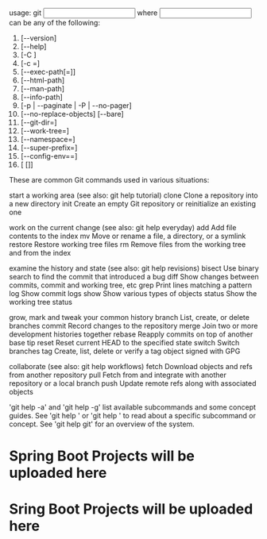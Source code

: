 usage: git <input>
where <input> can be any of the following:
1. [--version] 
2. [--help] 
3. [-C <path>] 
4. [-c <name>=<value>]
5. [--exec-path[=<path>]] 
6. [--html-path]
7. [--man-path]
8. [--info-path]
9. [-p | --paginate | -P | --no-pager]
10. [--no-replace-objects] [--bare]
11. [--git-dir=<path>]
12. [--work-tree=<path>]
13. [--namespace=<name>]
14. [--super-prefix=<path>]
15. [--config-env=<name>=<envvar>]
16. [<command> [<args>]]

These are common Git commands used in various situations:

start a working area (see also: git help tutorial)
   clone     Clone a repository into a new directory
   init      Create an empty Git repository or reinitialize an existing one

work on the current change (see also: git help everyday)
   add       Add file contents to the index
   mv        Move or rename a file, a directory, or a symlink
   restore   Restore working tree files
   rm        Remove files from the working tree and from the index

examine the history and state (see also: git help revisions)
   bisect    Use binary search to find the commit that introduced a bug
   diff      Show changes between commits, commit and working tree, etc
   grep      Print lines matching a pattern
   log       Show commit logs
   show      Show various types of objects
   status    Show the working tree status

grow, mark and tweak your common history
   branch    List, create, or delete branches
   commit    Record changes to the repository
   merge     Join two or more development histories together
   rebase    Reapply commits on top of another base tip
   reset     Reset current HEAD to the specified state
   switch    Switch branches
   tag       Create, list, delete or verify a tag object signed with GPG

collaborate (see also: git help workflows)
   fetch     Download objects and refs from another repository
   pull      Fetch from and integrate with another repository or a local branch
   push      Update remote refs along with associated objects

'git help -a' and 'git help -g' list available subcommands and some
concept guides. See 'git help <command>' or 'git help <concept>'
to read about a specific subcommand or concept.
See 'git help git' for an overview of the system.
# Spring Boot Projects will be uploaded here
# Sring Boot Projects will be uploaded here
